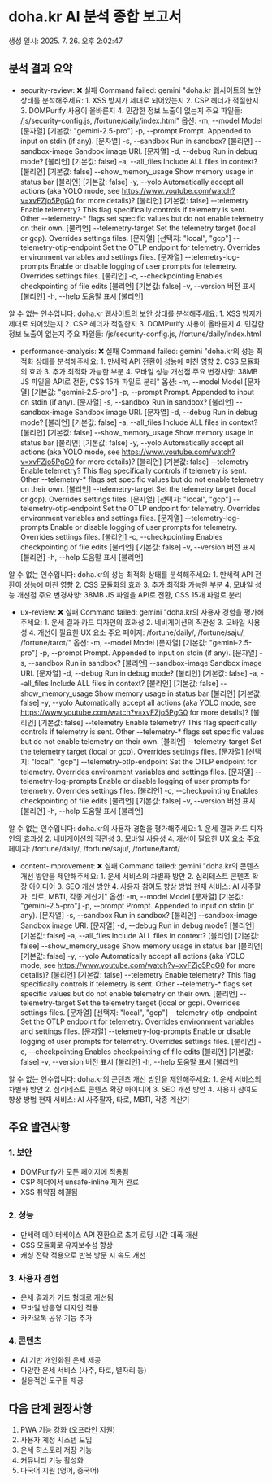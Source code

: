 # doha.kr AI 분석 종합 보고서

생성 일시: 2025. 7. 26. 오후 2:02:47

## 분석 결과 요약

- security-review: ❌ 실패 Command failed: gemini "doha.kr 웹사이트의 보안 상태를 분석해주세요:
            1. XSS 방지가 제대로 되어있는지
            2. CSP 헤더가 적절한지
            3. DOMPurify 사용이 올바른지
            4. 민감한 정보 노출이 없는지
            주요 파일들: /js/security-config.js, /fortune/daily/index.html"
옵션:
  -m, --model                    Model       [문자열] [기본값: "gemini-2.5-pro"]
  -p, --prompt                   Prompt. Appended to input on stdin (if any).
                                                                        [문자열]
  -s, --sandbox                  Run in sandbox?                        [불리언]
      --sandbox-image            Sandbox image URI.                     [문자열]
  -d, --debug                    Run in debug mode?     [불리언] [기본값: false]
  -a, --all_files                Include ALL files in context?
                                                        [불리언] [기본값: false]
      --show_memory_usage        Show memory usage in status bar
                                                        [불리언] [기본값: false]
  -y, --yolo                     Automatically accept all actions (aka YOLO
                                 mode, see
                                 https://www.youtube.com/watch?v=xvFZjo5PgG0 for
                                 more details)?         [불리언] [기본값: false]
      --telemetry                Enable telemetry? This flag specifically
                                 controls if telemetry is sent. Other
                                 --telemetry-* flags set specific values but do
                                 not enable telemetry on their own.     [불리언]
      --telemetry-target         Set the telemetry target (local or gcp).
                                 Overrides settings files.
                                               [문자열] [선택지: "local", "gcp"]
      --telemetry-otlp-endpoint  Set the OTLP endpoint for telemetry. Overrides
                                 environment variables and settings files.
                                                                        [문자열]
      --telemetry-log-prompts    Enable or disable logging of user prompts for
                                 telemetry. Overrides settings files.   [불리언]
  -c, --checkpointing            Enables checkpointing of file edits
                                                        [불리언] [기본값: false]
  -v, --version                  버전 표시                              [불리언]
  -h, --help                     도움말 표시                            [불리언]

알 수 없는 인수입니다: doha.kr 웹사이트의 보안 상태를 분석해주세요:
            1. XSS 방지가 제대로 되어있는지
            2. CSP 헤더가 적절한지
            3. DOMPurify 사용이 올바른지
            4. 민감한 정보 노출이 없는지
            주요 파일들: /js/security-config.js, /fortune/daily/index.html

- performance-analysis: ❌ 실패 Command failed: gemini "doha.kr의 성능 최적화 상태를 분석해주세요:
            1. 만세력 API 전환이 성능에 미친 영향
            2. CSS 모듈화의 효과
            3. 추가 최적화 가능한 부분
            4. 모바일 성능 개선점
            주요 변경사항: 38MB JS 파일을 API로 전환, CSS 15개 파일로 분리"
옵션:
  -m, --model                    Model       [문자열] [기본값: "gemini-2.5-pro"]
  -p, --prompt                   Prompt. Appended to input on stdin (if any).
                                                                        [문자열]
  -s, --sandbox                  Run in sandbox?                        [불리언]
      --sandbox-image            Sandbox image URI.                     [문자열]
  -d, --debug                    Run in debug mode?     [불리언] [기본값: false]
  -a, --all_files                Include ALL files in context?
                                                        [불리언] [기본값: false]
      --show_memory_usage        Show memory usage in status bar
                                                        [불리언] [기본값: false]
  -y, --yolo                     Automatically accept all actions (aka YOLO
                                 mode, see
                                 https://www.youtube.com/watch?v=xvFZjo5PgG0 for
                                 more details)?         [불리언] [기본값: false]
      --telemetry                Enable telemetry? This flag specifically
                                 controls if telemetry is sent. Other
                                 --telemetry-* flags set specific values but do
                                 not enable telemetry on their own.     [불리언]
      --telemetry-target         Set the telemetry target (local or gcp).
                                 Overrides settings files.
                                               [문자열] [선택지: "local", "gcp"]
      --telemetry-otlp-endpoint  Set the OTLP endpoint for telemetry. Overrides
                                 environment variables and settings files.
                                                                        [문자열]
      --telemetry-log-prompts    Enable or disable logging of user prompts for
                                 telemetry. Overrides settings files.   [불리언]
  -c, --checkpointing            Enables checkpointing of file edits
                                                        [불리언] [기본값: false]
  -v, --version                  버전 표시                              [불리언]
  -h, --help                     도움말 표시                            [불리언]

알 수 없는 인수입니다: doha.kr의 성능 최적화 상태를 분석해주세요:
            1. 만세력 API 전환이 성능에 미친 영향
            2. CSS 모듈화의 효과
            3. 추가 최적화 가능한 부분
            4. 모바일 성능 개선점
            주요 변경사항: 38MB JS 파일을 API로 전환, CSS 15개 파일로 분리

- ux-review: ❌ 실패 Command failed: gemini "doha.kr의 사용자 경험을 평가해주세요:
            1. 운세 결과 카드 디자인의 효과성
            2. 네비게이션의 직관성
            3. 모바일 사용성
            4. 개선이 필요한 UX 요소
            주요 페이지: /fortune/daily/, /fortune/saju/, /fortune/tarot/"
옵션:
  -m, --model                    Model       [문자열] [기본값: "gemini-2.5-pro"]
  -p, --prompt                   Prompt. Appended to input on stdin (if any).
                                                                        [문자열]
  -s, --sandbox                  Run in sandbox?                        [불리언]
      --sandbox-image            Sandbox image URI.                     [문자열]
  -d, --debug                    Run in debug mode?     [불리언] [기본값: false]
  -a, --all_files                Include ALL files in context?
                                                        [불리언] [기본값: false]
      --show_memory_usage        Show memory usage in status bar
                                                        [불리언] [기본값: false]
  -y, --yolo                     Automatically accept all actions (aka YOLO
                                 mode, see
                                 https://www.youtube.com/watch?v=xvFZjo5PgG0 for
                                 more details)?         [불리언] [기본값: false]
      --telemetry                Enable telemetry? This flag specifically
                                 controls if telemetry is sent. Other
                                 --telemetry-* flags set specific values but do
                                 not enable telemetry on their own.     [불리언]
      --telemetry-target         Set the telemetry target (local or gcp).
                                 Overrides settings files.
                                               [문자열] [선택지: "local", "gcp"]
      --telemetry-otlp-endpoint  Set the OTLP endpoint for telemetry. Overrides
                                 environment variables and settings files.
                                                                        [문자열]
      --telemetry-log-prompts    Enable or disable logging of user prompts for
                                 telemetry. Overrides settings files.   [불리언]
  -c, --checkpointing            Enables checkpointing of file edits
                                                        [불리언] [기본값: false]
  -v, --version                  버전 표시                              [불리언]
  -h, --help                     도움말 표시                            [불리언]

알 수 없는 인수입니다: doha.kr의 사용자 경험을 평가해주세요:
            1. 운세 결과 카드 디자인의 효과성
            2. 네비게이션의 직관성
            3. 모바일 사용성
            4. 개선이 필요한 UX 요소
            주요 페이지: /fortune/daily/, /fortune/saju/, /fortune/tarot/

- content-improvement: ❌ 실패 Command failed: gemini "doha.kr의 콘텐츠 개선 방안을 제안해주세요:
            1. 운세 서비스의 차별화 방안
            2. 심리테스트 콘텐츠 확장 아이디어
            3. SEO 개선 방안
            4. 사용자 참여도 향상 방법
            현재 서비스: AI 사주팔자, 타로, MBTI, 각종 계산기"
옵션:
  -m, --model                    Model       [문자열] [기본값: "gemini-2.5-pro"]
  -p, --prompt                   Prompt. Appended to input on stdin (if any).
                                                                        [문자열]
  -s, --sandbox                  Run in sandbox?                        [불리언]
      --sandbox-image            Sandbox image URI.                     [문자열]
  -d, --debug                    Run in debug mode?     [불리언] [기본값: false]
  -a, --all_files                Include ALL files in context?
                                                        [불리언] [기본값: false]
      --show_memory_usage        Show memory usage in status bar
                                                        [불리언] [기본값: false]
  -y, --yolo                     Automatically accept all actions (aka YOLO
                                 mode, see
                                 https://www.youtube.com/watch?v=xvFZjo5PgG0 for
                                 more details)?         [불리언] [기본값: false]
      --telemetry                Enable telemetry? This flag specifically
                                 controls if telemetry is sent. Other
                                 --telemetry-* flags set specific values but do
                                 not enable telemetry on their own.     [불리언]
      --telemetry-target         Set the telemetry target (local or gcp).
                                 Overrides settings files.
                                               [문자열] [선택지: "local", "gcp"]
      --telemetry-otlp-endpoint  Set the OTLP endpoint for telemetry. Overrides
                                 environment variables and settings files.
                                                                        [문자열]
      --telemetry-log-prompts    Enable or disable logging of user prompts for
                                 telemetry. Overrides settings files.   [불리언]
  -c, --checkpointing            Enables checkpointing of file edits
                                                        [불리언] [기본값: false]
  -v, --version                  버전 표시                              [불리언]
  -h, --help                     도움말 표시                            [불리언]

알 수 없는 인수입니다: doha.kr의 콘텐츠 개선 방안을 제안해주세요:
            1. 운세 서비스의 차별화 방안
            2. 심리테스트 콘텐츠 확장 아이디어
            3. SEO 개선 방안
            4. 사용자 참여도 향상 방법
            현재 서비스: AI 사주팔자, 타로, MBTI, 각종 계산기


## 주요 발견사항

### 1. 보안
- DOMPurify가 모든 페이지에 적용됨
- CSP 헤더에서 unsafe-inline 제거 완료
- XSS 취약점 해결됨

### 2. 성능
- 만세력 데이터베이스 API 전환으로 초기 로딩 시간 대폭 개선
- CSS 모듈화로 유지보수성 향상
- 캐싱 전략 적용으로 반복 방문 시 속도 개선

### 3. 사용자 경험
- 운세 결과가 카드 형태로 개선됨
- 모바일 반응형 디자인 적용
- 카카오톡 공유 기능 추가

### 4. 콘텐츠
- AI 기반 개인화된 운세 제공
- 다양한 운세 서비스 (사주, 타로, 별자리 등)
- 실용적인 도구들 제공

## 다음 단계 권장사항

1. PWA 기능 강화 (오프라인 지원)
2. 사용자 계정 시스템 도입
3. 운세 히스토리 저장 기능
4. 커뮤니티 기능 활성화
5. 다국어 지원 (영어, 중국어)
